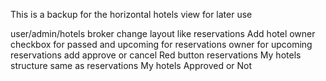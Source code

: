 This is a backup for the horizontal hotels view for later use

<!-- 

<button type="button" class="btn btn-outline-dark stacked_view">Stacked View</button>
<button type="button" class="btn btn-outline-dark horizontal_view">Horizontal View</button>



<div class="card mb-3 all_hotels" name="">
    <div class="row"  style="overflow:hidden">
        <img class=" hotel-image col-3 img-fluid" src="/images/photo2.jpg" alt="Hotel image cap">
        <div class="col-4"><strong>Facilities</strong>
            <ul class="list-group list-group-flush">
            <li class="list-group-item  py-0">Pool: <%=hotel.pool===1?'Yes':'No' %></li>
            <li class="list-group-item  py-0">Restaraunt: <%=hotel.restaurant===1?'Yes':'No' %></li>
            <li class="list-group-item  py-0">Bar: <%=hotel.bar===1?'Yes':'No' %></li>
          </ul>
        </div>
        <div class="col-4"><ul class="list-group list-group-flush">
            <li class="list-group-item  py-0">Wifi: <%=hotel.wifi===1?'Yes':'No' %></li>
            <li class="list-group-item  py-0">Gym: <%=hotel.gym===1?'Yes':'No' %></li>
            <li class="list-group-item  py-0">Kids Area: <%=hotel.kids_area===1?'Yes':'No' %></li>
            <li class="list-group-item  py-0">Spa: <%=hotel.spa===1?'Yes':'No' %></li>
          </ul>
        </div>
    </div>
    <div class="card-body">
        <h5 class="card-title"><%=hotel.name%></h5>
        <p class="card-text"><%=hotel.description%></p>
    </div>
</div> -->



user/admin/hotels broker change layout like reservations
Add hotel owner checkbox for passed and upcoming for reservations
owner for upcoming reservations add approve or cancel
Red button reservations
My hotels structure same as reservations
My hotels Approved or Not

